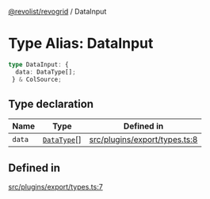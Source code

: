 [@revolist/revogrid](README.md) / DataInput

# Type Alias: DataInput

```ts
type DataInput: {
  data: DataType[];
 } & ColSource;
```

## Type declaration

| Name | Type | Defined in |
| ------ | ------ | ------ |
| `data` | [`DataType`](TypeAlias.DataType.md)[] | [src/plugins/export/types.ts:8](https://github.com/revolist/revogrid/blob/d240e7e144f55d013a7a7b8d313a97b83af7bd06/src/plugins/export/types.ts#L8) |

## Defined in

[src/plugins/export/types.ts:7](https://github.com/revolist/revogrid/blob/d240e7e144f55d013a7a7b8d313a97b83af7bd06/src/plugins/export/types.ts#L7)
